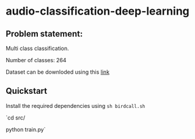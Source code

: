 # audio-classification-deep-learning

## Problem statement:

Multi class classification. 

Number of classes: 264

Dataset can be downloded using this [link](https://www.kaggle.com/c/birdsong-recognition/overview)

## Quickstart

Install the required dependencies using `sh birdcall.sh`

`cd src/

python train.py`
